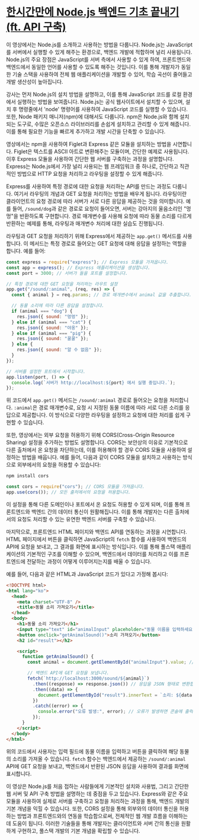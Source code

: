 # [한시간만에 Node.js 백엔드 기초 끝내기 (ft. API 구축)](https://www.youtube.com/watch?v=Tt_tKhhhJqY)

이 영상에서는 Node.js를 소개하고 사용하는 방법을 다룹니다. Node.js는 JavaScript를 서버에서 실행할 수 있게 해주는 환경으로, 백엔드 개발에 적합하며 널리 사용됩니다. Node.js의 주요 장점은 JavaScript를 서버 측에서 사용할 수 있게 하여, 프론트엔드와 백엔드에서 동일한 언어를 사용할 수 있도록 해주는 것입니다. 이를 통해 개발자가 동일한 기술 스택을 사용하여 전체 웹 애플리케이션을 개발할 수 있어, 학습 곡선이 줄어들고 개발 생산성이 높아집니다.

강사는 먼저 Node.js의 설치 방법을 설명하고, 이를 통해 JavaScript 코드를 로컬 환경에서 실행하는 방법을 보여줍니다. Node.js는 공식 웹사이트에서 설치할 수 있으며, 설치 후 명령줄에서 'node' 명령어를 사용하여 JavaScript 코드를 실행할 수 있습니다. 또한, Node 패키지 매니저(npm)에 대해서도 다룹니다. npm은 Node.js와 함께 설치되는 도구로, 수많은 오픈소스 라이브러리를 손쉽게 설치하고 관리할 수 있게 해줍니다. 이를 통해 필요한 기능을 빠르게 추가하고 개발 시간을 단축할 수 있습니다.

영상에서는 npm을 사용하여 Figlet과 Express 같은 모듈을 설치하는 방법을 시연합니다. Figlet은 텍스트를 ASCII 아트로 변환해주는 모듈이며, 간단한 예제로 사용됩니다. 이후 Express 모듈을 사용하여 간단한 웹 서버를 구축하는 과정을 설명합니다. Express는 Node.js에서 가장 널리 사용되는 웹 프레임워크 중 하나로, 간단하고 직관적인 방법으로 HTTP 요청을 처리하고 라우팅을 설정할 수 있게 해줍니다.

Express를 사용하여 특정 경로에 대한 요청을 처리하는 API를 만드는 과정도 다룹니다. 여기서 라우팅의 개념과 GET 요청을 처리하는 방법을 배우게 됩니다. 라우팅이란 클라이언트의 요청 경로에 따라 서버가 서로 다른 응답을 제공하는 것을 의미합니다. 예를 들어, `/sound/dog`과 같은 경로로 요청이 들어오면, 서버는 강아지의 울음소리인 "멍멍"을 반환하도록 구현합니다. 경로 매개변수를 사용해 요청에 따라 동물 소리를 다르게 반환하는 예제를 통해, 라우팅과 매개변수 처리에 대한 실습도 진행됩니다.

라우팅과 GET 요청을 처리하기 위해 Express에서 제공하는 `app.get()` 메서드를 사용합니다. 이 메서드는 특정 경로로 들어오는 GET 요청에 대해 응답을 설정하는 역할을 합니다. 예를 들어:

```javascript
const express = require("express"); // Express 모듈을 가져옵니다.
const app = express(); // Express 애플리케이션을 생성합니다.
const port = 3000; // 서버가 들을 포트를 설정합니다.

// 특정 경로에 대한 GET 요청을 처리하는 라우트 설정
app.get("/sound/:animal", (req, res) => {
  const { animal } = req.params; // 경로 매개변수에서 animal 값을 추출합니다.

  // 동물 소리에 따라 다른 응답을 설정합니다.
  if (animal === "dog") {
    res.json({ sound: "멍멍" });
  } else if (animal === "cat") {
    res.json({ sound: "야옹" });
  } else if (animal === "pig") {
    res.json({ sound: "꿀꿀" });
  } else {
    res.json({ sound: "알 수 없음" });
  }
});

// 서버를 설정한 포트에서 시작합니다.
app.listen(port, () => {
  console.log(`서버가 http://localhost:${port} 에서 실행 중입니다.`);
});
```

위 코드에서 `app.get()` 메서드는 `/sound/:animal` 경로로 들어오는 요청을 처리합니다. `:animal`은 경로 매개변수로, 요청 시 지정된 동물 이름에 따라 서로 다른 소리를 응답으로 제공합니다. 이 방식으로 다양한 라우팅을 설정하고 요청에 대한 처리를 쉽게 구현할 수 있습니다.

또한, 영상에서는 외부 요청을 허용하기 위해 CORS(Cross-Origin Resource Sharing) 설정을 추가하는 방법도 설명합니다. CORS는 보안상의 이유로 기본적으로 다른 출처에서 온 요청을 차단하는데, 이를 허용해야 할 경우 CORS 모듈을 사용하여 설정하는 방법을 배웁니다. 예를 들어, 다음과 같이 CORS 모듈을 설치하고 사용하는 방식으로 외부에서의 요청을 허용할 수 있습니다:

```bash
npm install cors
```

```javascript
const cors = require("cors"); // CORS 모듈을 가져옵니다.
app.use(cors()); // 모든 출처에서의 요청을 허용합니다.
```

이 설정을 통해 다른 도메인이나 포트에서 온 요청도 허용할 수 있게 되며, 이를 통해 프론트엔드와 백엔드 간의 데이터 통신이 원활해집니다. 이를 통해 개발자는 다른 출처에서의 요청도 처리할 수 있는 유연한 백엔드 서버를 구축할 수 있습니다.

마지막으로, 프론트엔드 HTML 페이지와 백엔드 API를 연동하는 과정을 시연합니다. HTML 페이지에서 버튼을 클릭하면 JavaScript의 `fetch` 함수를 사용하여 백엔드의 API에 요청을 보내고, 그 결과를 화면에 표시하는 방식입니다. 이를 통해 풀스택 애플리케이션의 기본적인 구조를 이해할 수 있으며, 백엔드에서 데이터를 처리하고 이를 프론트엔드에 전달하는 과정이 어떻게 이루어지는지를 배울 수 있습니다.

예를 들어, 다음과 같은 HTML과 JavaScript 코드가 있다고 가정해 봅시다:

```html
<!DOCTYPE html>
<html lang="ko">
  <head>
    <meta charset="UTF-8" />
    <title>동물 소리 가져오기</title>
  </head>
  <body>
    <h1>동물 소리 가져오기</h1>
    <input type="text" id="animalInput" placeholder="동물 이름을 입력하세요 (예: dog, cat, pig)" />
    <button onclick="getAnimalSound()">소리 가져오기</button>
    <h2 id="result"></h2>

    <script>
      function getAnimalSound() {
        const animal = document.getElementById("animalInput").value; // 입력한 동물 이름을 가져옵니다.

        // 백엔드 API에 GET 요청을 보냅니다.
        fetch(`http://localhost:3000/sound/${animal}`)
          .then((response) => response.json()) // 응답을 JSON 형태로 변환합니다.
          .then((data) => {
            document.getElementById("result").innerText = `소리: ${data.sound}`; // 응답 데이터를 화면에 표시합니다.
          })
          .catch((error) => {
            console.error("오류 발생:", error); // 오류가 발생하면 콘솔에 출력합니다.
          });
      }
    </script>
  </body>
</html>
```

위의 코드에서 사용자는 입력 필드에 동물 이름을 입력하고 버튼을 클릭하여 해당 동물의 소리를 가져올 수 있습니다. `fetch` 함수는 백엔드에서 제공하는 `/sound/:animal` API에 GET 요청을 보내고, 백엔드에서 반환된 JSON 응답을 사용하여 결과를 화면에 표시합니다.

이 영상은 Node.js를 처음 접하는 사람들에게 기본적인 설치와 사용법, 그리고 간단한 웹 서버 및 API 구축 방법을 설명하는 데 중점을 두고 있습니다. Express와 같은 주요 모듈을 사용하여 실제로 서버를 구축하고 요청을 처리하는 과정을 통해, 백엔드 개발의 기본 개념을 익힐 수 있습니다. 또한, CORS 설정을 통해 외부와의 데이터 통신을 허용하는 방법과 프론트엔드와의 연동을 학습함으로써, 전체적인 웹 개발 흐름을 이해하는 데 도움이 됩니다. 이러한 기술들을 통해 개발자는 클라이언트와 서버 간의 통신을 원활하게 구현하고, 풀스택 개발의 기본 개념을 확립할 수 있습니다.
